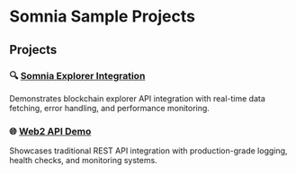 # Somnia Sample Projects

## Projects

### 🔍 [Somnia Explorer Integration](./somnia-explorer-integration/)
Demonstrates blockchain explorer API integration with real-time data fetching, error handling, and performance monitoring.

### 🌐 [Web2 API Demo](./web2api/)
Showcases traditional REST API integration with production-grade logging, health checks, and monitoring systems.
